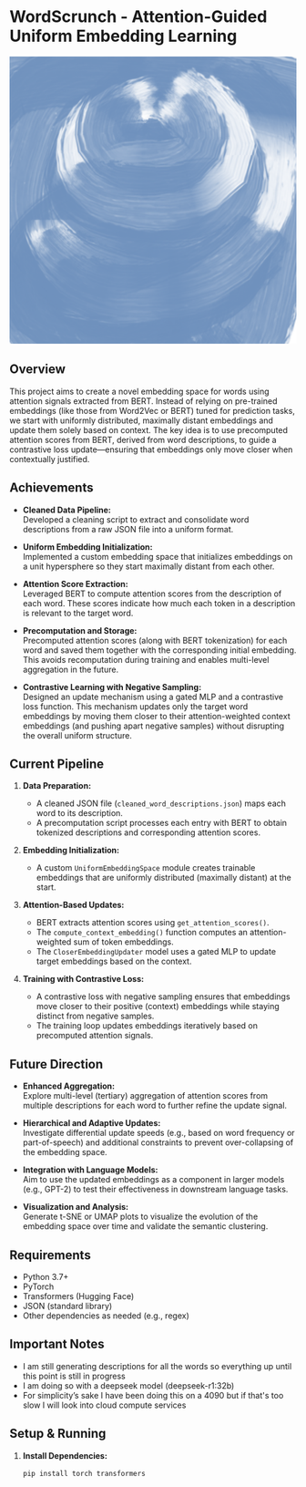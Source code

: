 # WordScrunch - Attention-Guided Uniform Embedding Learning

![Clustered Embedding](/Clustered.png)

## Overview

This project aims to create a novel embedding space for words using attention signals extracted from BERT. Instead of relying on pre-trained embeddings (like those from Word2Vec or BERT) tuned for prediction tasks, we start with uniformly distributed, maximally distant embeddings and update them solely based on context. The key idea is to use precomputed attention scores from BERT, derived from word descriptions, to guide a contrastive loss update—ensuring that embeddings only move closer when contextually justified.

## Achievements

- **Cleaned Data Pipeline:**  
  Developed a cleaning script to extract and consolidate word descriptions from a raw JSON file into a uniform format.

- **Uniform Embedding Initialization:**  
  Implemented a custom embedding space that initializes embeddings on a unit hypersphere so they start maximally distant from each other.

- **Attention Score Extraction:**  
  Leveraged BERT to compute attention scores from the description of each word. These scores indicate how much each token in a description is relevant to the target word.

- **Precomputation and Storage:**  
  Precomputed attention scores (along with BERT tokenization) for each word and saved them together with the corresponding initial embedding. This avoids recomputation during training and enables multi-level aggregation in the future.

- **Contrastive Learning with Negative Sampling:**  
  Designed an update mechanism using a gated MLP and a contrastive loss function. This mechanism updates only the target word embeddings by moving them closer to their attention-weighted context embeddings (and pushing apart negative samples) without disrupting the overall uniform structure.

## Current Pipeline

1. **Data Preparation:**  
   - A cleaned JSON file (`cleaned_word_descriptions.json`) maps each word to its description.
   - A precomputation script processes each entry with BERT to obtain tokenized descriptions and corresponding attention scores.

2. **Embedding Initialization:**  
   - A custom `UniformEmbeddingSpace` module creates trainable embeddings that are uniformly distributed (maximally distant) at the start.

3. **Attention-Based Updates:**  
   - BERT extracts attention scores using `get_attention_scores()`.
   - The `compute_context_embedding()` function computes an attention-weighted sum of token embeddings.
   - The `CloserEmbeddingUpdater` model uses a gated MLP to update target embeddings based on the context.

4. **Training with Contrastive Loss:**  
   - A contrastive loss with negative sampling ensures that embeddings move closer to their positive (context) embeddings while staying distinct from negative samples.
   - The training loop updates embeddings iteratively based on precomputed attention signals.

## Future Direction

- **Enhanced Aggregation:**  
  Explore multi-level (tertiary) aggregation of attention scores from multiple descriptions for each word to further refine the update signal.

- **Hierarchical and Adaptive Updates:**  
  Investigate differential update speeds (e.g., based on word frequency or part-of-speech) and additional constraints to prevent over-collapsing of the embedding space.

- **Integration with Language Models:**  
  Aim to use the updated embeddings as a component in larger models (e.g., GPT-2) to test their effectiveness in downstream language tasks.

- **Visualization and Analysis:**  
  Generate t-SNE or UMAP plots to visualize the evolution of the embedding space over time and validate the semantic clustering.

## Requirements

- Python 3.7+
- PyTorch
- Transformers (Hugging Face)
- JSON (standard library)
- Other dependencies as needed (e.g., regex)

## Important Notes

- I am still generating descriptions for all the words so everything up until this point is still in progress
- I am doing so with a deepseek model (deepseek-r1:32b)
- For simplicity’s sake I have been doing this on a 4090 but if that's too slow I will look into cloud compute services

## Setup & Running

1. **Install Dependencies:**
   ```bash
   pip install torch transformers
